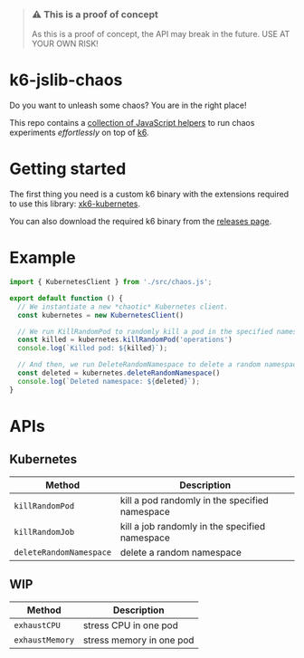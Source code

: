 > ### ⚠️ This is a proof of concept
>
> As this is a proof of concept, the API may break in the future. USE AT YOUR OWN RISK!

# k6-jslib-chaos

Do you want to unleash some chaos? You are in the right place!

This repo contains a [collection of JavaScript helpers](./src/chaos.js) to run chaos experiments *effortlessly* on top of [k6](https://k6.io).

# Getting started

The first thing you need is a custom k6 binary with the extensions required to use this library: [xk6-kubernetes](https://github.com/grafana/xk6-kubernetes). 

You can also download the required k6 binary from the [releases page](https://github.com/grafana/k6-jslib-chaos/releases).

# Example

```javascript
import { KubernetesClient } from './src/chaos.js';

export default function () {
  // We instantiate a new *chaotic* Kubernetes client.
  const kubernetes = new KubernetesClient()

  // We run KillRandomPod to randomly kill a pod in the specified namespace.
  const killed = kubernetes.killRandomPod('operations')
  console.log(`Killed pod: ${killed}`);

  // And then, we run DeleteRandomNamespace to delete a random namespace.
  const deleted = kubernetes.deleteRandomNamespace()
  console.log(`Deleted namespace: ${deleted}`);
}
```

# APIs

## Kubernetes

| Method | Description |
| -------- | ---- |
| `killRandomPod` | kill a pod randomly in the specified namespace |
| `killRandomJob` | kill a job randomly in the specified namespace |
| `deleteRandomNamespace` | delete a random namespace |


## WIP

| Method | Description |
| -------- | ---- |
| `exhaustCPU` | stress CPU in one pod |
| `exhaustMemory` | stress memory in one pod |

